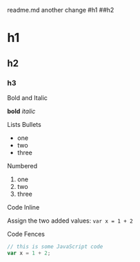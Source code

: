 readme.md
another change
#h1
##h2

# h1
## h2
### h3

Bold and Italic

**bold**
_italic_

Lists
Bullets

* one
* two
* three

Numbered

1. one
1. two
1. three

Code
Inline

Assign the two added values: `var x = 1 + 2`

Code Fences

```js
// this is some JavaScript code
var x = 1 + 2;